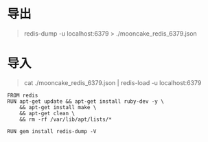 # 导出
> redis-dump -u localhost:6379  > ./mooncake_redis_6379.json

# 导入
> cat ./mooncake_redis_6379.json | redis-load -u localhost:6379

```
FROM redis
RUN apt-get update && apt-get install ruby-dev -y \
    && apt-get install make \
    && apt-get clean \
    && rm -rf /var/lib/apt/lists/*

RUN gem install redis-dump -V
```
